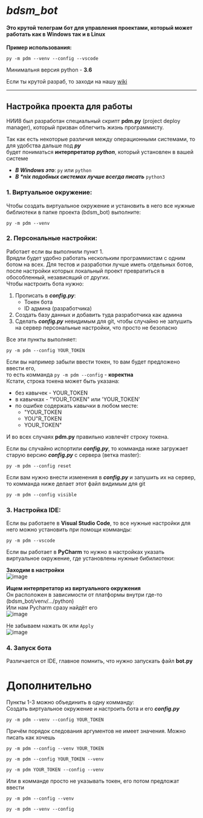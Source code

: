 # _bdsm_bot_
#### Это крутой телеграм бот для управления проектами, который может работать как в Windows так и в Linux

__Пример использования:__

```console
py -m pdm --venv --config --vscode
```

Минимальня версия python - **3.6**

Если ты крутой разраб, то заходи на нашу [wiki](https://github.com/OpenEvel/bdsm_bot/wiki)

---
## Настройка проекта для работы

НИИ8 был разработан специальный скрипт **pdm.py** (project deploy manager), который призван облегчить жизнь программисту.

Так как есть некоторые различия между операционными системами, то для удобства дальше под __*py*__  
будет пониматься **интерпретатор** __*python*__, который установлен в вашей системе
* **_В Windows это_**: `py` или `python`
* **_В *nix подобных системах лучше всегда писать_** `python3`

### __1. Виртуальное окружение:__
Чтобы создать виртуальное окружение и установить в него все нужные библиотеки в папке проекта (bdsm_bot) выполните:
  ```console
  py -m pdm --venv
  ```
### __2. Персональные настройки:__
Работает если вы выполнили пункт 1.  
Врядли будет удобно работать нескольким программистам с одним ботом на всех. Для тестов и разработки лучше иметь отдельных ботов,
после настройки которых локальный проект превратиться в обособленный, независящий от других.  
Чтобы настроить бота нужно: 

1. Прописать в **_config.py_**:
    * Токен бота
    * ID админа (разработчика)
2. Создать базу данных и добавить туда разработчика как админа
3. Сделать **_config.py_** невидимым для git, чтобы случайно не запушить на сервер персональные настройки, что просто не безопасно

Все эти пункты выполняет:
  ```console
  py -m pdm --config YOUR_TOKEN
  ```
Если вы например забыли ввести токен, то вам будет предложено ввести его,  
то есть комманда `py -m pdm --config` - **коректна**  
Кстати, строка токена может быть указана:
* без кавычек - YOUR_TOKEN
* в кавычках -  "YOUR_TOKEN" или 'YOUR_TOKEN'
* по ошибке содержать кавычки в любом месте:
    * "YOUR_TOKEN
    * YOU"R_TOKEN
    * YOUR_TOKEN"
    
И во всех случаях **pdm.py** правильно извлечёт строку токена.

Если вы случайно испортили **_config.py_**, то комманда ниже загружает старую версию **_config.py_** с сервера (ветка master):
  ```console
  py -m pdm --config reset
  ```
Если вам нужно внести изменения в **_config.py_** и запушить их на сервер, то комманда ниже делает этот файл видимым для git
  ```console
  py -m pdm --config visible
  ```
### __3. Настройка IDE:__
Если вы работаете в **Visual Studio Code**, то все нужные настройки для него можно установить при помощи комманды:
  ```console
  py -m pdm --vscode
  ```
Если вы работает в **PyCharm** то нужно в настройках указать виртуальное окружение, где установлены нужные бибилиотеки:

**Заходим в настройки**  
![image](https://user-images.githubusercontent.com/37779327/87087402-b09a9080-c23b-11ea-81a5-646e36c48d76.png)

**Ищем интерпретатор из виртуального окружения**  
Он расположен в зависимости от платформы внутри где-то (bdsm_bot/venv/.../python)  
Или нам Pycharm сразу найдёт его  
![image](https://user-images.githubusercontent.com/37779327/87087654-2bfc4200-c23c-11ea-9479-e07d670fa8ed.png)

Не забываем нажать `ОК` или `Apply`  
![image](https://user-images.githubusercontent.com/37779327/87088175-fdcb3200-c23c-11ea-9a8f-9b027116ad35.png)

### __4. Запуск бота__
Различается от IDE, главное помнить, что нужно запускать файл **bot.py**

# Дополнительно
Пункты 1-3 можно объединить в одну комманду:  
Создать виртуальное окружение и настроить бота и его **_config.py_**
```console
py -m pdm --venv --config YOUR_TOKEN
```
Причём порядок следования аргументов не имеет значения. Можно писать как хочешь
```console
py -m pdm --config --venv YOUR_TOKEN
```
```console
py -m pdm --config YOUR_TOKEN --venv
```
```console
py -m pdm YOUR_TOKEN --config --venv
```

Или в комманде просто не указывать токен, его потом предложат ввести
```console
py -m pdm --config --venv
```
```console
py -m pdm --venv --config
```

